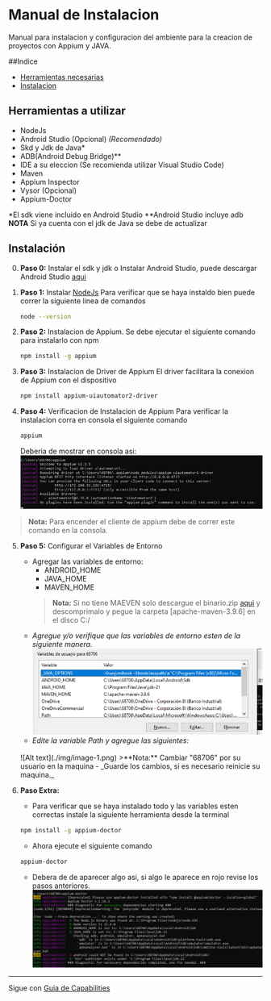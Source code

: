 # Manual  de Instalacion

Manual para instalacion y configuracion del ambiente para la creacion de proyectos con Appium y JAVA.

##Indice
- [Herramientas necesarias](#herramientas-a-utilizar)
- [Instalacion](#instalación)


## Herramientas a utilizar 

- NodeJs
- Android Studio (Opcional) *(Recomendado)*
- Skd y Jdk de Java*
- ADB(Android Debug Bridge)**
- IDE a su eleccion (Se recomienda utilizar Visual Studio Code)
- Maven
- Appium Inspector
- Vysor (Opcional)
- Appium-Doctor

*El sdk viene incluido en Android Studio
**Android Studio incluye adb
**NOTA** Si ya cuenta con el jdk de Java se debe de actualizar


## Instalación

0. **Paso 0:** Instalar el sdk y jdk  o Instalar Android Studio, puede descargar Android Studio [aqui](https://www.googleadservices.com/pagead/aclk?sa=L&ai=DChcSEwjOy6b52cSDAxWCpFoFHYAmBq4YABABGgJ2dQ&ase=2&gclid=Cj0KCQiAy9msBhD0ARIsANbk0A_QVY1zKFcTKu1vSKDiJP2BWnWFssWsb6zFZ1nyb3AkdQfqUMFfrhkaAuOAEALw_wcB&ei=fyaXZYS2A7z8wbkPrZifkAE&ohost=www.google.com&cid=CAESVeD21B72KuZXeIS8Njmn0nT_DKh7UByTwxjiQPTQS6H7h2P83n5dV7G5TZ6jIyzsWXS7ZVhq5BDCBDjf8tzruObwR6J67U6tHiHuxoj-P1mLUHslvhQ&sig=AOD64_1cAP2Kzzmn5-6A4_ux9PaEfOXNLQ&q&sqi=2&nis=4&adurl&ved=2ahUKEwjE8aD52cSDAxU8fjABHS3MBxIQqyQoAHoECAoQCw)

1. **Paso 1:** Instalar [NodeJs](https://nodejs.org/en/download/current)
Para verificar que se haya instaldo bien puede correr la siguiente linea de comandos
    ```bash
    node --version
    ```
2. **Paso 2:** Instalacion de Appium.
Se debe ejecutar el siguiente comando para instalarlo con npm
    ```bash
    npm install -g appium
    ```

3. **Paso 3:** Instalacion de Driver de Appium
El driver facilitara la conexion de Appium con el dispositivo
    ```bash
    npm install appium-uiautomator2-driver
    ```

4. **Paso 4:** Verificacion de Instalacion de Appium
Para verificar la instalacion corra en consola el siguiente comando
    ```bash
    appium
    ```
    Deberia de mostrar en consola asi:
    ![Appium Check](./img/appiumcheck.jpg)
>**Nota:** Para encender el cliente de appium debe de correr este comando en la consola.

5. **Paso 5:** Configurar el Variables de Entorno
    - Agregar las variables de entorno:
        - ANDROID_HOME
        - JAVA_HOME
        - MAVEN_HOME
        >**Nota:** Si no tiene MAEVEN solo descargue el binario.zip [aqui](https://maven.apache.org/download.cgi) y descomprimalo y pegue la carpeta [apache-maven-3.9.6] en el disco C:/
    - _Agregue y/o verifique que las variables de entorno esten de la siguiente manera._
    ![Alt text](./img/image.png)
    - _Edite la variable Path y agregue las siguientes:_
    <br>
    ![Alt text](./img/image-1.png)
    >**Nota:** Cambiar "68706" por su usuario en la maquina
    - _Guarde los cambios, si es necesario reinicie su maquina._

6. **Paso Extra:**
    - Para verificar que se haya instalado todo y las variables esten correctas instale la siguiente herramienta desde la terminal
    ```bash
    npm install -g appium-doctor
    ```
    - Ahora ejecute el siguiente comando
    ```bash
    appium-doctor
    ```
    -  Debera de de aparecer algo asi, si algo le aparece en rojo revise los pasos anteriores.
    ![Alt text](./img/image-2.png)

___

Sigue con [Guia de Capabilities](./Talller2%20Capabilities-guide.md)



